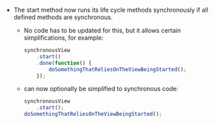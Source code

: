 * The start method now runs its life cycle methods synchronously if all defined methods are synchronous.
    * No code has to be updated for this, but it allows certain simplifications, for example:

        ```javascript
        synchronousView
            .start()
            .done(function() {
                doSomethingThatReliesOnTheViewBeingStarted();
            });
        ```

    * can now optionally be simplified to synchronous code:

        ```javascript
        synchronousView
            .start();
        doSomethingThatReliesOnTheViewBeingStarted();
        ```
